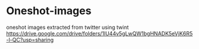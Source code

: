 # Oneshot-images
oneshot images extracted from twitter using twint https://drive.google.com/drive/folders/1lU44v5gLwQW1bgHNADK5eVjK6R5-l-QC?usp=sharing

